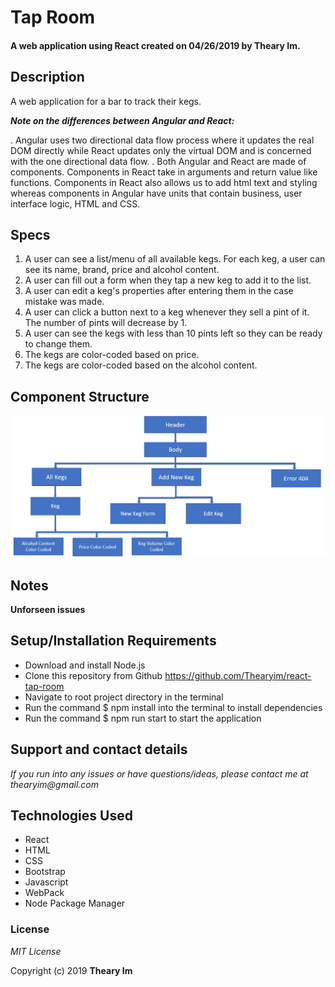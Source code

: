 # Tap Room
#### A web application using React created on 04/26/2019 by Theary Im.

## Description
A web application for a bar to track their kegs.

_**Note on the differences between Angular and React:**_

. Angular uses two directional data flow process where it updates the real DOM directly while React updates only the virtual DOM and is concerned with the one directional data flow.
. Both Angular and React are made of components. Components in React take in arguments and return value like functions. Components in React also allows us to add html text and styling whereas components in Angular have units that contain business, user interface logic, HTML and CSS.

## Specs
1. A user can see a list/menu of all available kegs. For each keg, a user can see its name, brand, price and alcohol content.
2. A user can fill out a form when they tap a new keg to add it to the list.
3. A user can edit a keg's properties after entering them in the case mistake was made.
4. A user can click a button next to a keg whenever they sell a pint of it. The number of pints will decrease by 1.
5. A user can see the kegs with less than 10 pints left so they can be ready to change them.
6. The kegs are color-coded based on price.
7. The kegs are color-coded based on the alcohol content.
## Component Structure
![Component Diagram](https://github.com/Thearyim/react-tap-room/blob/master/src/assets/documentation/ComponentDiagram.PNG)
## Notes
**Unforseen issues**  

## Setup/Installation Requirements
* Download and install Node.js
* Clone this repository from Github https://github.com/Thearyim/react-tap-room
* Navigate to root project directory in the terminal
* Run the command $ npm install into the terminal to install dependencies
* Run the command $ npm run start to start the application

## Support and contact details
_If you run into any issues or have questions/ideas, please contact me at thearyim@gmail.com_

## Technologies Used
* React
* HTML
* CSS
* Bootstrap
* Javascript
* WebPack
* Node Package Manager

### License
*MIT License*

Copyright (c) 2019 **Theary Im**
